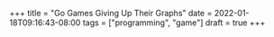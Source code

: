 +++
title = "Go Games Giving Up Their Graphs"
date = 2022-01-18T09:16:43-08:00
tags = ["programming", "game"]
draft = true
+++

